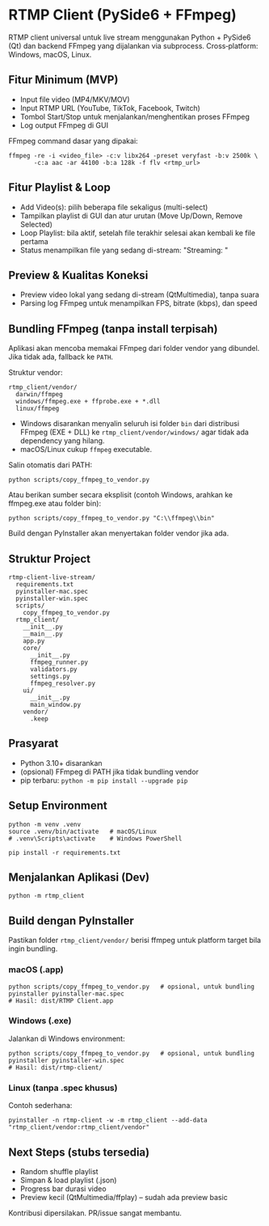 # RTMP Client (PySide6 + FFmpeg)

RTMP client universal untuk live stream menggunakan Python + PySide6 (Qt) dan backend FFmpeg yang dijalankan via subprocess. Cross‑platform: Windows, macOS, Linux.

## Fitur Minimum (MVP)
- Input file video (MP4/MKV/MOV)
- Input RTMP URL (YouTube, TikTok, Facebook, Twitch)
- Tombol Start/Stop untuk menjalankan/menghentikan proses FFmpeg
- Log output FFmpeg di GUI

FFmpeg command dasar yang dipakai:
```
ffmpeg -re -i <video_file> -c:v libx264 -preset veryfast -b:v 2500k \
       -c:a aac -ar 44100 -b:a 128k -f flv <rtmp_url>
```

## Fitur Playlist & Loop
- Add Video(s): pilih beberapa file sekaligus (multi-select)
- Tampilkan playlist di GUI dan atur urutan (Move Up/Down, Remove Selected)
- Loop Playlist: bila aktif, setelah file terakhir selesai akan kembali ke file pertama
- Status menampilkan file yang sedang di-stream: "Streaming: <current file>"

## Preview & Kualitas Koneksi
- Preview video lokal yang sedang di-stream (QtMultimedia), tanpa suara
- Parsing log FFmpeg untuk menampilkan FPS, bitrate (kbps), dan speed

## Bundling FFmpeg (tanpa install terpisah)
Aplikasi akan mencoba memakai FFmpeg dari folder vendor yang dibundel. Jika tidak ada, fallback ke `PATH`.

Struktur vendor:
```
rtmp_client/vendor/
  darwin/ffmpeg
  windows/ffmpeg.exe + ffprobe.exe + *.dll
  linux/ffmpeg
```

- Windows disarankan menyalin seluruh isi folder `bin` dari distribusi FFmpeg (EXE + DLL) ke `rtmp_client/vendor/windows/` agar tidak ada dependency yang hilang.
- macOS/Linux cukup `ffmpeg` executable.

Salin otomatis dari PATH:
```
python scripts/copy_ffmpeg_to_vendor.py
```
Atau berikan sumber secara eksplisit (contoh Windows, arahkan ke ffmpeg.exe atau folder bin):
```
python scripts/copy_ffmpeg_to_vendor.py "C:\\ffmpeg\\bin"
```

Build dengan PyInstaller akan menyertakan folder vendor jika ada.

## Struktur Project
```
rtmp-client-live-stream/
  requirements.txt
  pyinstaller-mac.spec
  pyinstaller-win.spec
  scripts/
    copy_ffmpeg_to_vendor.py
  rtmp_client/
    __init__.py
    __main__.py
    app.py
    core/
      __init__.py
      ffmpeg_runner.py
      validators.py
      settings.py
      ffmpeg_resolver.py
    ui/
      __init__.py
      main_window.py
    vendor/
      .keep
```

## Prasyarat
- Python 3.10+ disarankan
- (opsional) FFmpeg di PATH jika tidak bundling vendor
- pip terbaru: `python -m pip install --upgrade pip`

## Setup Environment
```
python -m venv .venv
source .venv/bin/activate   # macOS/Linux
# .venv\Scripts\activate    # Windows PowerShell

pip install -r requirements.txt
```

## Menjalankan Aplikasi (Dev)
```
python -m rtmp_client
```

## Build dengan PyInstaller
Pastikan folder `rtmp_client/vendor/` berisi ffmpeg untuk platform target bila ingin bundling.

### macOS (.app)
```
python scripts/copy_ffmpeg_to_vendor.py   # opsional, untuk bundling
pyinstaller pyinstaller-mac.spec
# Hasil: dist/RTMP Client.app
```

### Windows (.exe)
Jalankan di Windows environment:
```
python scripts/copy_ffmpeg_to_vendor.py   # opsional, untuk bundling
pyinstaller pyinstaller-win.spec
# Hasil: dist/rtmp-client/
```

### Linux (tanpa .spec khusus)
Contoh sederhana:
```
pyinstaller -n rtmp-client -w -m rtmp_client --add-data "rtmp_client/vendor:rtmp_client/vendor"
```

## Next Steps (stubs tersedia)
- Random shuffle playlist
- Simpan & load playlist (.json)
- Progress bar durasi video
- Preview kecil (QtMultimedia/ffplay) – sudah ada preview basic

Kontribusi dipersilakan. PR/issue sangat membantu. 
